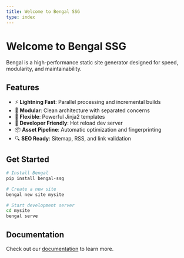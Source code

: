 ```yaml
---
title: Welcome to Bengal SSG
type: index
---
```


# Welcome to Bengal SSG

Bengal is a high-performance static site generator designed for speed, modularity, and maintainability.

## Features

- ⚡ **Lightning Fast**: Parallel processing and incremental builds
- 🧩 **Modular**: Clean architecture with separated concerns
- 🎨 **Flexible**: Powerful Jinja2 templates
- 🔧 **Developer Friendly**: Hot reload dev server
- 📦 **Asset Pipeline**: Automatic optimization and fingerprinting
- 🔍 **SEO Ready**: Sitemap, RSS, and link validation

## Get Started

```bash
# Install Bengal
pip install bengal-ssg

# Create a new site
bengal new site mysite

# Start development server
cd mysite
bengal serve
```

## Documentation

Check out our [documentation](https://github.com/bengal-ssg/bengal) to learn more.

